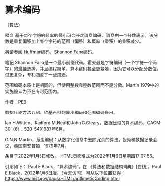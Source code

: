 # 算术编码


（算法）



释义
基于每个字符的频率的最小可变长度消息编码。消息由一个分数表示，该分数是重复偏移加上每个字符的范围（偏移）和概率（乘积）的乘积减少。



另请参阅
Huffman编码，Shannon Fano编码。



笔记
Shannon Fano是一个最小前缀代码。霍夫曼是字符编码（一个字符一个码字）的最佳选择，并且编程简单。算术编码甚至更紧凑，因为它可以分配分数位，但更复杂，专利涵盖了一些用途。

范围编码本质上是相同的，但使用整数和整数范围而不是分数。Martin 1979中的实施被认为不在专利范围内。


作者：PEB


数据压缩方法介绍。维基百科的算术编码和范围编码条目。



Ian H.Witten、Radford M.Neal和John G.Cleary，数据压缩的算术编码，CACM 30（6）：520-5401987年6月。

G.N.N.Martin，范围编码：从数字化信息中去除冗余的算法，视频和数据记录会议，英国南安普顿，1979年7月。








条目于2022年1月6日修改。
HTML页面格式为2022年1月6日星期四17:07:56。



引用如下：
Paul E.Black，“算术编码”，在
《算法和数据结构词典》[在线]，Paul E.Black，2022年1月6日版。（今天访问）
可从以下位置获得：https://www.nist.gov/dads/HTML/arithmeticCoding.html